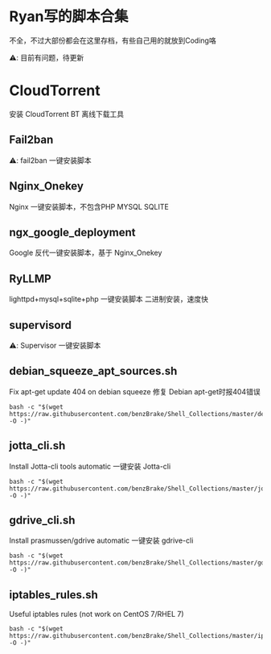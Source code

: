 # Ryan写的脚本合集
不全，不过大部份都会在这里存档，有些自己用的就放到Coding咯

:warning::  目前有问题，待更新

# CloudTorrent

安装 CloudTorrent BT 离线下载工具

## Fail2ban

:warning:: fail2ban 一键安装脚本

## Nginx_Onekey
Nginx 一键安装脚本，不包含PHP MYSQL SQLITE

## ngx_google_deployment
Google 反代一键安装脚本，基于 Nginx_Onekey

## RyLLMP
lighttpd+mysql+sqlite+php 一键安装脚本
二进制安装，速度快

## supervisord
:warning:: Supervisor 一键安装脚本

## debian_squeeze_apt_sources.sh
Fix apt-get update 404 on debian squeeze
修复 Debian apt-get时报404错误
```shell
bash -c "$(wget https://raw.githubusercontent.com/benzBrake/Shell_Collections/master/debian_squeeze_apt_sources.sh -O -)"
```

## jotta_cli.sh
Install Jotta-cli tools automatic
一键安装 Jotta-cli
```shell
bash -c "$(wget https://raw.githubusercontent.com/benzBrake/Shell_Collections/master/jotta_cli.sh -O -)"
```

## gdrive_cli.sh
Install prasmussen/gdrive automatic
一键安装 gdrive-cli
```shell
bash -c "$(wget https://raw.githubusercontent.com/benzBrake/Shell_Collections/master/gdrive_cli.sh -O -)"
```
## iptables_rules.sh
Useful iptables rules (not work on CentOS 7/RHEL 7)
```
bash -c "$(wget https://raw.githubusercontent.com/benzBrake/Shell_Collections/master/iptables_rules.sh -O -)"
```
